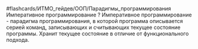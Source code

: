 #flashcards/ИТМО_гейдев/ООП/Парадигмы_программирования
Императивное программирование
?
Императивное программирование - парадигма программирования, в которой программа описывается серией команд, записывающих и считывающих текущее состояние программы. Хранит текущее состояние в отличие от функционального подхода.
